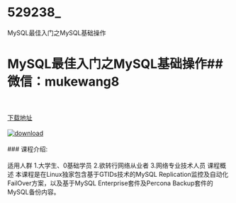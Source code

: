 # 529238_
MySQL最佳入门之MySQL基础操作
# MySQL最佳入门之MySQL基础操作## 微信：mukewang8
<br/></br>[下载地址](http://www.36tz.cn/article/529238 "下载地址")
<br/></br>[![download](http://36tz.cn/muke_img/2019_12_356-28-300x169.jpg "下载地址")](http://www.36tz.cn/article/529238 "下载地址")
<br/></br>### 课程介绍:<br/></br>适用人群
1.大学生、0基础学员
2.欲转行网络从业者
3.网络专业技术人员
课程概述
本课程是在Linux独家包含基于GTIDs技术的MySQL Replication监控及自动化FailOver方案，以及基于MySQL Enterprise套件及Percona Backup套件的MySQL备份内容。


 
